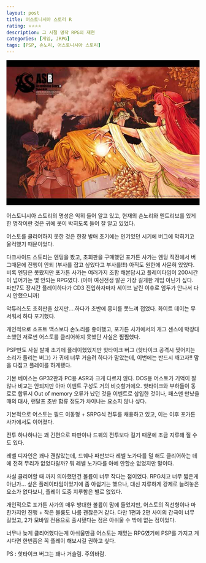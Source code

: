 ```yaml
---
layout: post
title: 어스토니시아 스토리 R
rating: ⭐️⭐️⭐️⭐️
description: 그 시절 명작 RPG의 재현
categories: [게임, JRPG]
tags: [PSP, 손노리, 어스토니시아 스토리]
---
```


![어스토](../../images/2012/astonishia_story_r.jpg)

어스토니시아 스토리의 명성은 익히 들어 알고 있고, 현재의 손노리와 엔트리브를 있게한 명작이란 것은 귀에 못이 박히도록 들어 잘 알고 있었다.

어스토를 클리어하지 못한 것은 한창 발매 초기에는 인기있던 시기에 버그에 막히기고 울컥했기 때문이었다.

다크사이드 스토리는 엔딩을 봤고, 초회판을 구매했던 포가튼 사가는 엔딩 직전에서 버그때문에 진행이 안되 (부사를 잡고 싶었다고 부사를!!!) 아직도 원한에 사묻혀 있었다. 비록 엔딩은 못봤지만 포가튼 사가는 여러가지 조합 해본답시고 플레이타임이 200시간이 넘어가는 몇 안되는 RPG였다. (아마 여신전생 말곤 가장 길게한 게임 아닌가 싶다. 파판7도 장시간 플레이하다가 CD3 진입하자마자 세이브 날린 이후로 엄두가 안나서 다시 안했으니까)

악튜러스도 초회판을 샀지만....하다가 초반에 흥미를 못느껴 접었다. 화이트 데이는 무서워서 하다 포기했다.

개인적으로 소프트 맥스보다 손노리를 좋아했고, 포가튼 사가에서의 개그 센스에 박장대소했던 저로썬 어스토를 클리어하지 못했단 사실은 찜찜했다. 

PSP판도 사실 발매 초기에 플레이했었지만 핫타이크 버그 (핫타이크 공격시 찢어지는 소리가 들리는 버그) 가 귀에 너무 거슬려 하다가 말았는데, 이번에는 반드시 깨고자!! 맘을 다잡고 플레이를 하게됐다.

기본 베이스는 GP32판과 PC용 ASR과 크게 다르지 않다. DOS용 어스토가 기억이 잘 않나 비교는 안되지만 아마 이벤트 구성도 거의 비슷할거에요. 핫타이크와 부하들이 동료로 합류시 Out of memory 오류가 났던 것을 이벤트로 삽입한 것이나, 패스맨 만났을 때의 대사, 랜달프 초반 합류 정도가 차이나는 요소지 않나 싶다.

기본적으로 어스토는 필드 이동형 + SRPG식 전투를 채용하고 있고, 이는 이후 포가튼 사가에서도 이어졌다.

전투 하나하나는 꽤 긴편으로 파판이나 드퀘의 전투보다 길기 때문에 조금 지루해 질 수도 있다. 

레벨 디자인은 꽤나 괜찮았는데, 드퀘나 파판보다 레벨 노가다를 덜 해도 클리어하는 데에 전혀 무리가 없었다랄까? 뭐 레벨 노가다를 아예 안할순 없었지만 말이다.

사실 클리어할 때 까지 의아했던건 볼륨이 너무 작다는 점이었다. RPG치고 너무 짧은게 아닌가... 싶은 플레이타임이었기에 좀 아쉽기는 했으나, 대신 지루하게 강제로 늘려놓은 요소가 없다보니, 플레이 도중 지루함은 별로 없었다.

개인적으로 포가튼 사가의 매우 방대한 볼륨이 맘에 들었지만, 어스토의 직선형이나 마찬가지인 진행 + 작은 볼륨도 나름 괜찮은거 같다. 다만 1편과 2편 사이의 간극이 너무 길었고, 2가 모바일 전용으로 출시됐다는 점은 아쉬울 수 밖에 없는 점이었다.

너무나 늦게 클리어했다는게 아쉬울만큼 어스토는 재밌는 RPG였기에 PSP를 가지고 계시다면 한번쯤은 꼭 플레이 해보시길 권하고 싶다.

PS : 핫타이크 버그는 꽤나 거슬림. 주의바람.